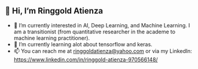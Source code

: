 ## 👋 Hi, I’m Ringgold Atienza

- 👀 I’m currently interested in AI, Deep Learning, and Machine Learning. I am a transitionist (from quantitative researcher in the academe to machine learning practitioner). 
- 🌱 I’m currently learning alot about tensorflow and keras.
- 📫 You can reach me at ringgoldatienza@yahoo.com or via my LinkedIn: https://www.linkedin.com/in/ringgold-atienza-970566148/

<!---
Ringgoldatienza/Ringgoldatienza is a ✨ special ✨ repository because its `README.md` (this file) appears on your GitHub profile.
You can click the Preview link to take a look at your changes.
--->
